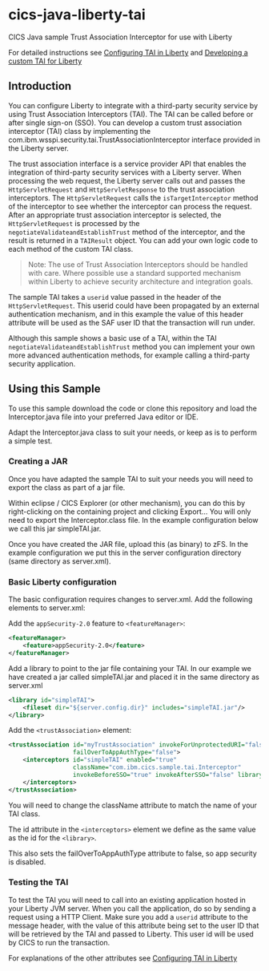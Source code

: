 # cics-java-liberty-tai
CICS Java sample Trust Association Interceptor for use with Liberty

For detailed instructions see [Configuring TAI in Liberty](https://www.ibm.com/support/knowledgecenter/SSEQTP_8.5.5/com.ibm.websphere.wlp.doc/ae/twlp_sec_tai.html) and [Developing a custom TAI for Liberty](https://www.ibm.com/support/knowledgecenter/en/SSEQTP_8.5.5/com.ibm.websphere.wlp.doc/ae/twlp_dev_custom_tai.html)

## Introduction

You can configure Liberty to integrate with a third-party security service by using Trust Association Interceptors (TAI). The TAI can be called before or after single sign-on (SSO). You can develop a custom trust association interceptor (TAI) class by implementing the com.ibm.wsspi.security.tai.TrustAssociationInterceptor interface provided in the Liberty server.

The trust association interface is a service provider API that enables the integration of third-party security services with a Liberty server. When processing the web request, the Liberty server calls out and passes the `HttpServletRequest` and `HttpServletResponse` to the trust association interceptors. The `HttpServletRequest` calls the `isTargetInterceptor` method of the interceptor to see whether the interceptor can process the request. After an appropriate trust association interceptor is selected, the `HttpServletRequest` is processed by the `negotiateValidateandEstablishTrust` method of the interceptor, and the result is returned in a `TAIResult` object. You can add your own logic code to each method of the custom TAI class.

> Note: The use of Trust Association Interceptors should be handled with care. Where possible use a standard supported mechanism within Liberty to achieve security architecture and integration goals.

The sample TAI takes a `userid` value passed in the header of the `HttpServletRequest`. This userid could have been propagated by an external authentication mechanism, and in this example the value of this header attribute will be used as the SAF user ID that the transaction will run under.

Although this sample shows a basic use of a TAI, within the TAI `negotiateValidateandEstablishTrust` method you can implement your own more advanced authentication methods, for example calling a third-party security application.

## Using this Sample

To use this sample download the code or clone this repository and load the Interceptor.java file into your preferred Java editor or IDE.

Adapt the Interceptor.java class to suit your needs, or keep as is to perform a simple test.

### Creating a JAR

Once you have adapted the sample TAI to suit your needs you will need to export the class as part of a jar file.

Within eclipse / CICS Explorer (or other mechanism), you can do this by right-clicking on the containing project and clicking Export… You will only need to export the Interceptor.class file. In the example configuration below we call this jar simpleTAI.jar.

Once you have created the JAR file, upload this (as binary) to zFS. In the example configuration we put this in the server configuration directory (same directory as server.xml).

### Basic Liberty configuration

The basic configuration requires changes to server.xml. Add the following elements to server.xml:

Add the `appSecurity-2.0` feature to `<featureManager>`:

```xml
<featureManager> 
    <feature>appSecurity-2.0</feature> 
</featureManager>
```

Add a library to point to the jar file containing your TAI. In our example we have created a jar called simpleTAI.jar and placed it in the same directory as server.xml

```xml
<library id="simpleTAI"> 
    <fileset dir="${server.config.dir}" includes="simpleTAI.jar"/> 
</library>
```

Add the `<trustAssociation>` element:

```xml
<trustAssociation id="myTrustAssociation" invokeForUnprotectedURI="false" 
                  failOverToAppAuthType="false">
    <interceptors id="simpleTAI" enabled="true"  
                  className="com.ibm.cics.sample.tai.Interceptor" 
                  invokeBeforeSSO="true" invokeAfterSSO="false" libraryRef="simpleTAI">
    </interceptors> 
</trustAssociation> 
```

You will need to change the className attribute to match the name of your TAI class.

The id attribute in the `<interceptors>` element we define as the same value as the id for the `<library>`.

This also sets the failOverToAppAuthType attribute to false, so app security is disabled.

### Testing the TAI

To test the TAI you will need to call into an existing application hosted in your Liberty JVM server. When you call the application, do so by sending a request using a HTTP Client. Make sure you add a `userid` attribute to the message header, with the value of this attribute being set to the user ID that will be retrieved by the TAI and passed  to Liberty. This user id will be used by CICS to run the transaction.

For explanations of the other attributes see [Configuring TAI in Liberty](https://www.ibm.com/support/knowledgecenter/SSEQTP_8.5.5/com.ibm.websphere.wlp.doc/ae/twlp_sec_tai.html)
